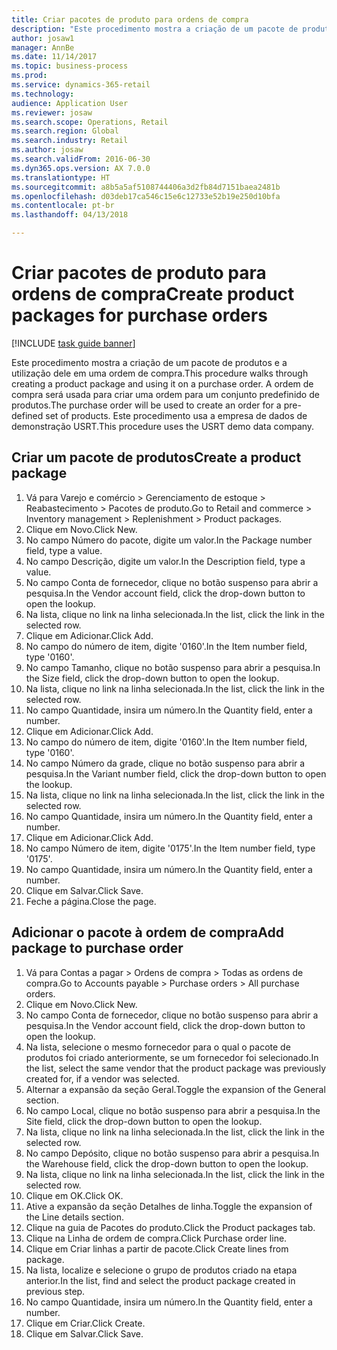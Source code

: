```yaml
--- 
title: Criar pacotes de produto para ordens de compra
description: "Este procedimento mostra a criação de um pacote de produtos e a utilização dele em uma ordem de compra."
author: josaw1
manager: AnnBe
ms.date: 11/14/2017
ms.topic: business-process
ms.prod: 
ms.service: dynamics-365-retail
ms.technology: 
audience: Application User
ms.reviewer: josaw
ms.search.scope: Operations, Retail
ms.search.region: Global
ms.search.industry: Retail
ms.author: josaw
ms.search.validFrom: 2016-06-30
ms.dyn365.ops.version: AX 7.0.0
ms.translationtype: HT
ms.sourcegitcommit: a8b5a5af5108744406a3d2fb84d7151baea2481b
ms.openlocfilehash: d03deb17ca546c15e6c12733e52b19e250d10bfa
ms.contentlocale: pt-br
ms.lasthandoff: 04/13/2018

---
```

# <a name="create-product-packages-for-purchase-orders"></a><span data-ttu-id="efdbd-103">Criar pacotes de produto para ordens de compra</span><span class="sxs-lookup"><span data-stu-id="efdbd-103">Create product packages for purchase orders</span></span>

[!INCLUDE [task guide banner](../includes/task-guide-banner.md)]

<span data-ttu-id="efdbd-104">Este procedimento mostra a criação de um pacote de produtos e a utilização dele em uma ordem de compra.</span><span class="sxs-lookup"><span data-stu-id="efdbd-104">This procedure walks through creating a product package and using it on a purchase order.</span></span> <span data-ttu-id="efdbd-105">A ordem de compra será usada para criar uma ordem para um conjunto predefinido de produtos.</span><span class="sxs-lookup"><span data-stu-id="efdbd-105">The purchase order will be used to create an order for a pre-defined set of products.</span></span> <span data-ttu-id="efdbd-106">Este procedimento usa a empresa de dados de demonstração USRT.</span><span class="sxs-lookup"><span data-stu-id="efdbd-106">This procedure uses the USRT demo data company.</span></span>


## <a name="create-a-product-package"></a><span data-ttu-id="efdbd-107">Criar um pacote de produtos</span><span class="sxs-lookup"><span data-stu-id="efdbd-107">Create a product package</span></span>
1. <span data-ttu-id="efdbd-108">Vá para Varejo e comércio > Gerenciamento de estoque > Reabastecimento > Pacotes de produto.</span><span class="sxs-lookup"><span data-stu-id="efdbd-108">Go to Retail and commerce > Inventory management > Replenishment > Product packages.</span></span>
2. <span data-ttu-id="efdbd-109">Clique em Novo.</span><span class="sxs-lookup"><span data-stu-id="efdbd-109">Click New.</span></span>
3. <span data-ttu-id="efdbd-110">No campo Número do pacote, digite um valor.</span><span class="sxs-lookup"><span data-stu-id="efdbd-110">In the Package number field, type a value.</span></span>
4. <span data-ttu-id="efdbd-111">No campo Descrição, digite um valor.</span><span class="sxs-lookup"><span data-stu-id="efdbd-111">In the Description field, type a value.</span></span>
5. <span data-ttu-id="efdbd-112">No campo Conta de fornecedor, clique no botão suspenso para abrir a pesquisa.</span><span class="sxs-lookup"><span data-stu-id="efdbd-112">In the Vendor account field, click the drop-down button to open the lookup.</span></span>
6. <span data-ttu-id="efdbd-113">Na lista, clique no link na linha selecionada.</span><span class="sxs-lookup"><span data-stu-id="efdbd-113">In the list, click the link in the selected row.</span></span>
7. <span data-ttu-id="efdbd-114">Clique em Adicionar.</span><span class="sxs-lookup"><span data-stu-id="efdbd-114">Click Add.</span></span>
8. <span data-ttu-id="efdbd-115">No campo do número de item, digite '0160'.</span><span class="sxs-lookup"><span data-stu-id="efdbd-115">In the Item number field, type '0160'.</span></span>
9. <span data-ttu-id="efdbd-116">No campo Tamanho, clique no botão suspenso para abrir a pesquisa.</span><span class="sxs-lookup"><span data-stu-id="efdbd-116">In the Size field, click the drop-down button to open the lookup.</span></span>
10. <span data-ttu-id="efdbd-117">Na lista, clique no link na linha selecionada.</span><span class="sxs-lookup"><span data-stu-id="efdbd-117">In the list, click the link in the selected row.</span></span>
11. <span data-ttu-id="efdbd-118">No campo Quantidade, insira um número.</span><span class="sxs-lookup"><span data-stu-id="efdbd-118">In the Quantity field, enter a number.</span></span>
12. <span data-ttu-id="efdbd-119">Clique em Adicionar.</span><span class="sxs-lookup"><span data-stu-id="efdbd-119">Click Add.</span></span>
13. <span data-ttu-id="efdbd-120">No campo do número de item, digite '0160'.</span><span class="sxs-lookup"><span data-stu-id="efdbd-120">In the Item number field, type '0160'.</span></span>
14. <span data-ttu-id="efdbd-121">No campo Número da grade, clique no botão suspenso para abrir a pesquisa.</span><span class="sxs-lookup"><span data-stu-id="efdbd-121">In the Variant number field, click the drop-down button to open the lookup.</span></span>
15. <span data-ttu-id="efdbd-122">Na lista, clique no link na linha selecionada.</span><span class="sxs-lookup"><span data-stu-id="efdbd-122">In the list, click the link in the selected row.</span></span>
16. <span data-ttu-id="efdbd-123">No campo Quantidade, insira um número.</span><span class="sxs-lookup"><span data-stu-id="efdbd-123">In the Quantity field, enter a number.</span></span>
17. <span data-ttu-id="efdbd-124">Clique em Adicionar.</span><span class="sxs-lookup"><span data-stu-id="efdbd-124">Click Add.</span></span>
18. <span data-ttu-id="efdbd-125">No campo Número de item, digite '0175'.</span><span class="sxs-lookup"><span data-stu-id="efdbd-125">In the Item number field, type '0175'.</span></span>
19. <span data-ttu-id="efdbd-126">No campo Quantidade, insira um número.</span><span class="sxs-lookup"><span data-stu-id="efdbd-126">In the Quantity field, enter a number.</span></span>
20. <span data-ttu-id="efdbd-127">Clique em Salvar.</span><span class="sxs-lookup"><span data-stu-id="efdbd-127">Click Save.</span></span>
21. <span data-ttu-id="efdbd-128">Feche a página.</span><span class="sxs-lookup"><span data-stu-id="efdbd-128">Close the page.</span></span>

## <a name="add-package-to-purchase-order"></a><span data-ttu-id="efdbd-129">Adicionar o pacote à ordem de compra</span><span class="sxs-lookup"><span data-stu-id="efdbd-129">Add package to purchase order</span></span>
1. <span data-ttu-id="efdbd-130">Vá para Contas a pagar > Ordens de compra > Todas as ordens de compra.</span><span class="sxs-lookup"><span data-stu-id="efdbd-130">Go to Accounts payable > Purchase orders > All purchase orders.</span></span>
2. <span data-ttu-id="efdbd-131">Clique em Novo.</span><span class="sxs-lookup"><span data-stu-id="efdbd-131">Click New.</span></span>
3. <span data-ttu-id="efdbd-132">No campo Conta de fornecedor, clique no botão suspenso para abrir a pesquisa.</span><span class="sxs-lookup"><span data-stu-id="efdbd-132">In the Vendor account field, click the drop-down button to open the lookup.</span></span>
4. <span data-ttu-id="efdbd-133">Na lista, selecione o mesmo fornecedor para o qual o pacote de produtos foi criado anteriormente, se um fornecedor foi selecionado.</span><span class="sxs-lookup"><span data-stu-id="efdbd-133">In the list, select the same vendor that the product package was previously created for, if a vendor was selected.</span></span>
5. <span data-ttu-id="efdbd-134">Alternar a expansão da seção Geral.</span><span class="sxs-lookup"><span data-stu-id="efdbd-134">Toggle the expansion of the General section.</span></span>
6. <span data-ttu-id="efdbd-135">No campo Local, clique no botão suspenso para abrir a pesquisa.</span><span class="sxs-lookup"><span data-stu-id="efdbd-135">In the Site field, click the drop-down button to open the lookup.</span></span>
7. <span data-ttu-id="efdbd-136">Na lista, clique no link na linha selecionada.</span><span class="sxs-lookup"><span data-stu-id="efdbd-136">In the list, click the link in the selected row.</span></span>
8. <span data-ttu-id="efdbd-137">No campo Depósito, clique no botão suspenso para abrir a pesquisa.</span><span class="sxs-lookup"><span data-stu-id="efdbd-137">In the Warehouse field, click the drop-down button to open the lookup.</span></span>
9. <span data-ttu-id="efdbd-138">Na lista, clique no link na linha selecionada.</span><span class="sxs-lookup"><span data-stu-id="efdbd-138">In the list, click the link in the selected row.</span></span>
10. <span data-ttu-id="efdbd-139">Clique em OK.</span><span class="sxs-lookup"><span data-stu-id="efdbd-139">Click OK.</span></span>
11. <span data-ttu-id="efdbd-140">Ative a expansão da seção Detalhes de linha.</span><span class="sxs-lookup"><span data-stu-id="efdbd-140">Toggle the expansion of the Line details section.</span></span>
12. <span data-ttu-id="efdbd-141">Clique na guia de Pacotes do produto.</span><span class="sxs-lookup"><span data-stu-id="efdbd-141">Click the Product packages tab.</span></span>
13. <span data-ttu-id="efdbd-142">Clique na Linha de ordem de compra.</span><span class="sxs-lookup"><span data-stu-id="efdbd-142">Click Purchase order line.</span></span>
14. <span data-ttu-id="efdbd-143">Clique em Criar linhas a partir de pacote.</span><span class="sxs-lookup"><span data-stu-id="efdbd-143">Click Create lines from package.</span></span>
15. <span data-ttu-id="efdbd-144">Na lista, localize e selecione o grupo de produtos criado na etapa anterior.</span><span class="sxs-lookup"><span data-stu-id="efdbd-144">In the list, find and select the product package created in previous step.</span></span>
16. <span data-ttu-id="efdbd-145">No campo Quantidade, insira um número.</span><span class="sxs-lookup"><span data-stu-id="efdbd-145">In the Quantity field, enter a number.</span></span>
17. <span data-ttu-id="efdbd-146">Clique em Criar.</span><span class="sxs-lookup"><span data-stu-id="efdbd-146">Click Create.</span></span>
18. <span data-ttu-id="efdbd-147">Clique em Salvar.</span><span class="sxs-lookup"><span data-stu-id="efdbd-147">Click Save.</span></span>


